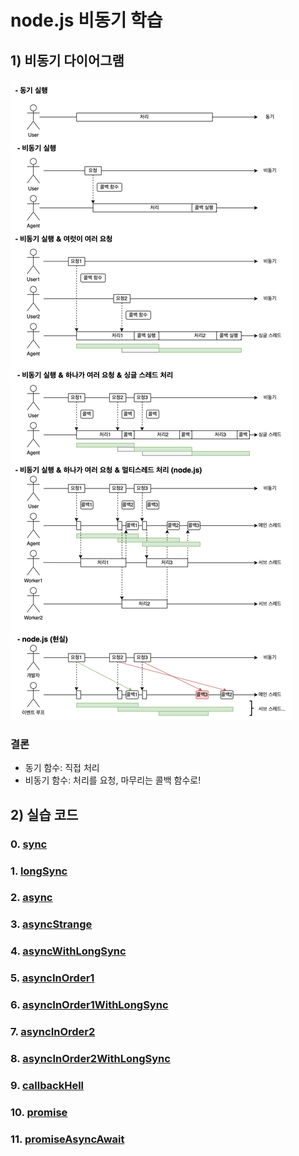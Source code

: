 # node.js 비동기 학습

## 1) 비동기 다이어그램

![diagram](./img/syncasync.drawio.png)

### 결론

- 동기 함수: 직접 처리
- 비동기 함수: 처리를 요청, 마무리는 콜백 함수로!

## 2) 실습 코드

### 0. [sync](./sync.js)

### 1. [longSync](./longSync.js)

### 2. [async](./async.js)

### 3. [asyncStrange](./asyncStrange.js)

### 4. [asyncWithLongSync](./asyncWithLongSync.js)

### 5. [asyncInOrder1](./asyncInOrder1.js)

### 6. [asyncInOrder1WithLongSync](./asyncInOrder1WithLongSync.js)

### 7. [asyncInOrder2](./asyncInOrder2.js)

### 8. [asyncInOrder2WithLongSync](./asyncInOrder2WithLongSync.js)

### 9. [callbackHell](./callbackHell.js)

### 10. [promise](./promise.js)

### 11. [promiseAsyncAwait](./promiseAsyncAwait.js)

